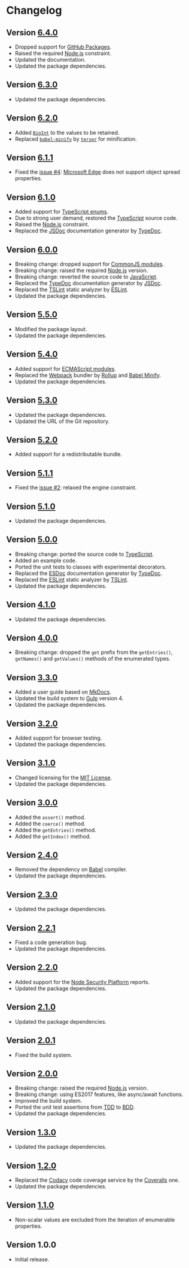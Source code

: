 # Changelog

## Version [6.4.0](https://git.belin.io/cedx/enum.js/compare/v6.3.0...v6.4.0)
- Dropped support for [GitHub Packages](https://github.com/features/packages).
- Raised the required [Node.js](https://nodejs.org) constraint.
- Updated the documentation.
- Updated the package dependencies.

## Version [6.3.0](https://git.belin.io/cedx/enum.js/compare/v6.2.0...v6.3.0)
- Updated the package dependencies.

## Version [6.2.0](https://git.belin.io/cedx/enum.js/compare/v6.1.1...v6.2.0)
- Added [`BigInt`](https://developer.mozilla.org/en-US/docs/Web/JavaScript/Reference/Global_Objects/BigInt) to the values to be retained. 
- Replaced [`babel-minify`](https://github.com/babel/minify) by [`terser`](https://terser.org) for minification.

## Version [6.1.1](https://git.belin.io/cedx/enum.js/compare/v6.1.0...v6.1.1)
- Fixed the [issue #4](https://git.belin.io/cedx/enum.js/issues/4): [Microsoft Edge](https://www.microsoft.com/en-us/windows/microsoft-edge) does not support object spread properties.

## Version [6.1.0](https://git.belin.io/cedx/enum.js/compare/v6.0.0...v6.1.0)
- Added support for [TypeScript enums](https://www.typescriptlang.org/docs/handbook/enums.html).
- Due to strong user demand, restored the [TypeScript](https://www.typescriptlang.org) source code.
- Raised the [Node.js](https://nodejs.org) constraint.
- Replaced the [JSDoc](https://jsdoc.app) documentation generator by [TypeDoc](https://typedoc.org).

## Version [6.0.0](https://git.belin.io/cedx/enum.js/compare/v5.5.0...v6.0.0)
- Breaking change: dropped support for [CommonJS modules](https://nodejs.org/api/modules.html).
- Breaking change: raised the required [Node.js](https://nodejs.org) version.
- Breaking change: reverted the source code to [JavaScript](https://developer.mozilla.org/en-US/docs/Web/JavaScript).
- Replaced the [TypeDoc](https://typedoc.org) documentation generator by [JSDoc](https://jsdoc.app).
- Replaced the [TSLint](https://palantir.github.io/tslint) static analyzer by [ESLint](https://eslint.org).
- Updated the package dependencies.

## Version [5.5.0](https://git.belin.io/cedx/enum.js/compare/v5.4.0...v5.5.0)
- Modified the package layout.
- Updated the package dependencies.

## Version [5.4.0](https://git.belin.io/cedx/enum.js/compare/v5.3.0...v5.4.0)
- Added support for [ECMAScript modules](https://nodejs.org/api/esm.html).
- Replaced the [Webpack](https://webpack.js.org) bundler by [Rollup](https://rollupjs.org) and [Babel Minify](https://github.com/babel/minify).
- Updated the package dependencies.

## Version [5.3.0](https://git.belin.io/cedx/enum.js/compare/v5.2.0...v5.3.0)
- Updated the package dependencies.
- Updated the URL of the Git repository.

## Version [5.2.0](https://git.belin.io/cedx/enum.js/compare/v5.1.1...v5.2.0)
- Added support for a redistributable bundle.

## Version [5.1.1](https://git.belin.io/cedx/enum.js/compare/v5.1.0...v5.1.1)
- Fixed the [issue #2](https://git.belin.io/cedx/enum.js/issues/2): relaxed the engine constraint.

## Version [5.1.0](https://git.belin.io/cedx/enum.js/compare/v5.0.0...v5.1.0)
- Updated the package dependencies.

## Version [5.0.0](https://git.belin.io/cedx/enum.js/compare/v4.1.0...v5.0.0)
- Breaking change: ported the source code to [TypeScript](https://www.typescriptlang.org).
- Added an example code.
- Ported the unit tests to classes with experimental decorators.
- Replaced the [ESDoc](https://esdoc.org) documentation generator by [TypeDoc](https://typedoc.org).
- Replaced the [ESLint](https://eslint.org) static analyzer by [TSLint](https://palantir.github.io/tslint).
- Updated the package dependencies.

## Version [4.1.0](https://git.belin.io/cedx/enum.js/compare/v4.0.0...v4.1.0)
- Updated the package dependencies.

## Version [4.0.0](https://git.belin.io/cedx/enum.js/compare/v3.3.0...v4.0.0)
- Breaking change: dropped the `get` prefix from the `getEntries()`, `getNames()` and `getValues()` methods of the enumerated types.

## Version [3.3.0](https://git.belin.io/cedx/enum.js/compare/v3.2.0...v3.3.0)
- Added a user guide based on [MkDocs](http://www.mkdocs.org).
- Updated the build system to [Gulp](https://gulpjs.com) version 4.
- Updated the package dependencies.

## Version [3.2.0](https://git.belin.io/cedx/enum.js/compare/v3.1.0...v3.2.0)
- Added support for browser testing.
- Updated the package dependencies.

## Version [3.1.0](https://git.belin.io/cedx/enum.js/compare/v3.0.0...v3.1.0)
- Changed licensing for the [MIT License](https://opensource.org/licenses/MIT).
- Updated the package dependencies.

## Version [3.0.0](https://git.belin.io/cedx/enum.js/compare/v2.4.0...v3.0.0)
- Added the `assert()` method.
- Added the `coerce()` method.
- Added the `getEntries()` method.
- Added the `getIndex()` method.

## Version [2.4.0](https://git.belin.io/cedx/enum.js/compare/v2.3.0...v2.4.0)
- Removed the dependency on [Babel](https://babeljs.io) compiler.
- Updated the package dependencies.

## Version [2.3.0](https://git.belin.io/cedx/enum.js/compare/v2.2.1...v2.3.0)
- Updated the package dependencies.

## Version [2.2.1](https://git.belin.io/cedx/enum.js/compare/v2.2.0...v2.2.1)
- Fixed a code generation bug.
- Updated the package dependencies.

## Version [2.2.0](https://git.belin.io/cedx/enum.js/compare/v2.1.0...v2.2.0)
- Added support for the [Node Security Platform](https://nodesecurity.io) reports.
- Updated the package dependencies.

## Version [2.1.0](https://git.belin.io/cedx/enum.js/compare/v2.0.1...v2.1.0)
- Updated the package dependencies.

## Version [2.0.1](https://git.belin.io/cedx/enum.js/compare/v2.0.0...v2.0.1)
- Fixed the build system.

## Version [2.0.0](https://git.belin.io/cedx/enum.js/compare/v1.3.0...v2.0.0)
- Breaking change: raised the required [Node.js](https://nodejs.org) version.
- Breaking change: using ES2017 features, like async/await functions.
- Improved the build system.
- Ported the unit test assertions from [TDD](https://en.wikipedia.org/wiki/Test-driven_development) to [BDD](https://en.wikipedia.org/wiki/Behavior-driven_development).
- Updated the package dependencies.

## Version [1.3.0](https://git.belin.io/cedx/enum.js/compare/v1.2.0...v1.3.0)
- Updated the package dependencies.

## Version [1.2.0](https://git.belin.io/cedx/enum.js/compare/v1.1.0...v1.2.0)
- Replaced the [Codacy](https://www.codacy.com) code coverage service by the [Coveralls](https://coveralls.io) one.
- Updated the package dependencies.

## Version [1.1.0](https://git.belin.io/cedx/enum.js/compare/v1.0.0...v1.1.0)
- Non-scalar values are excluded from the iteration of enumerable properties.

## Version 1.0.0
- Initial release.
